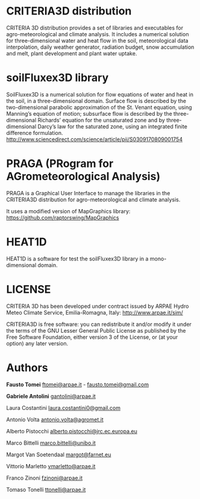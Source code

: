 # CRITERIA3D distribution
CRITERIA 3D distribution provides a set of libraries and executables for agro-meteorological and climate analysis.
It includes a numerical solution for three-dimensional water and heat flow in the soil, meteorological data interpolation, daily weather generator, radiation budget, snow accumulation and melt, plant development and plant water uptake.

# soilFluxex3D library
SoilFluxex3D is a numerical solution for flow equations of water and heat in the soil, in a three-dimensional domain. Surface flow is described by the two-dimensional parabolic approximation of the St. Venant equation, using Manning’s equation of motion; subsurface flow is described by the three-dimensional Richards’ equation for the unsaturated zone and by three-dimensional Darcy’s law for the saturated zone, using an integrated finite difference formulation.
http://www.sciencedirect.com/science/article/pii/S0309170809001754

# PRAGA (PRogram for AGrometeorological Analysis)
PRAGA is a Graphical User Interface to manage the libraries in the CRITERIA3D distribution for agro-meteorological and climate analysis.

It uses a modified version of MapGraphics library:
https://github.com/raptorswing/MapGraphics

# HEAT1D
HEAT1D is a software for test the soilFluxex3D library in a mono-dimensional domain.

# LICENSE
CRITERIA 3D has been developed under contract issued by 
ARPAE Hydro Meteo Climate Service, Emilia-Romagna, Italy: http://www.arpae.it/sim/

CRITERIA3D is free software: you can redistribute it and/or modify
it under the terms of the GNU Lesser General Public License as published by the Free Software Foundation, 
either version 3 of the License, or (at your option) any later version.

# Authors
**Fausto Tomei** <ftomei@arpae.it> - <fausto.tomei@gmail.com>

**Gabriele Antolini**	 <gantolini@arpae.it>

Laura Costantini  <laura.costantini0@gmail.com>

Antonio Volta		<antonio.volta@agromet.it>

Alberto Pistocchi	 <alberto.pistocchi@jrc.ec.europa.eu>

Marco Bittelli   <marco.bittelli@unibo.it>

Margot Van Soetendaal <margot@farnet.eu>

Vittorio Marletto <vmarletto@arpae.it>

Franco Zinoni <fzinoni@arpae.it>

Tomaso Tonelli <ttonelli@arpae.it>


